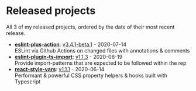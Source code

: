 # Released projects

All <!-- release_count starts -->3<!-- release_count ends --> of my released projects, ordered by the date of their most recent release.

<!-- recent_releases starts -->
* **[eslint-plus-action](https://github.com/bradennapier/eslint-plus-action)**: [v3.4.1-beta.1](https://github.com/bradennapier/eslint-plus-action/releases/tag/v3.4.1-beta.1) - 2020-07-14
<br>ESLint via Github Actions on changed files with annotations & comments
* **[eslint-plugin-ts-import](https://github.com/bradennapier/eslint-plugin-ts-import)**: [v1.1.3](https://github.com/bradennapier/eslint-plugin-ts-import/releases/tag/v1.1.3) - 2020-06-19
<br>Provide import-patterns that are expected to be followed within the rep
* **[react-style-vars](https://github.com/bradennapier/react-style-vars)**: [v1.1.1](https://github.com/bradennapier/react-style-vars/releases/tag/v1.1.1) - 2020-06-14
<br>Performant & powerful CSS property helpers & hooks built with Typescript
<!-- recent_releases ends -->
